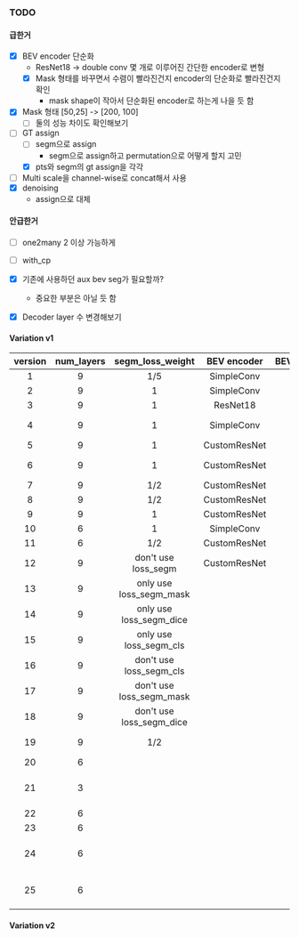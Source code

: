 ### TODO
#### 급한거
- [x] BEV encoder 단순화
	- ResNet18 -> double conv 몇 개로 이루어진 간단한 encoder로 변형
	- [x] Mask 형태를 바꾸면서 수렴이 빨라진건지 encoder의 단순화로 빨라진건지 확인
		- mask shape이 작아서 단순화된 encoder로 하는게 나을 듯 함
- [x] Mask 형태 [50,25] -> [200, 100]
	- [ ] 둘의 성능 차이도 확인해보기
- [ ] GT assign
	- [ ] segm으로 assign
		- segm으로 assign하고 permutation으로 어떻게 할지 고민
	- [x] pts와 segm의 gt assign을 각각
- [ ] Multi scale을 channel-wise로 concat해서 사용
- [x] denoising 
	- assign으로 대체
#### 안급한거
- [ ] one2many 2 이상 가능하게
- [ ] with_cp
- [x] 기존에 사용하던 aux bev seg가 필요할까?
	- 중요한 부분은 아닐 듯 함
- [x] Decoder layer 수 변경해보기


#### Variation v1
| version | num_layers |     segm_loss_weight     | BEV encoder  | BEVseg | BEVresi | QueryMLP |            Assign            | Comment |
|:-------:|:----------:|:------------------------:|:------------:|:------:|:-------:|:--------:|:----------------------------:| ----------- |
|    1    |     9      |           1/5            |  SimpleConv  |        |         |          |             same             |             |
|    2    |     9      |            1             |  SimpleConv  |        |         |          |             same             |             |
|    3    |     9      |            1             |   ResNet18   |        |         |          |             same             |             |
|    4    |     9      |            1             |  SimpleConv  |        |         |          |    pts, segm dependently     |             |
|    5    |     9      |            1             | CustomResNet |        |         |          |             same             |             |
|    6    |     9      |            1             | CustomResNet |        |         |          |    pts, segm dependently     |             |
|    7    |     9      |           1/2            | CustomResNet |        |         |          |             same             |             |
|    8    |     9      |           1/2            | CustomResNet |   x    |         |          |             same             |             |
|    9    |     9      |            1             | CustomResNet |   x    |         |          |             same             |             |
|   10    |     6      |            1             |  SimpleConv  |        |         |          |             same             |             |
|   11    |     6      |           1/2            | CustomResNet |        |         |          |             same             |             |
|   12    |     9      |   don't use loss_segm    | CustomResNet |        |         |          |             same             |             |
|   13    |     9      | only use loss_segm_mask  |              |        |         |          |             same             |             |
|   14    |     9      | only use loss_segm_dice  |              |        |         |          |                              |             |
|   15    |     9      |  only use loss_segm_cls  |              |        |         |          |                              |             |
|   16    |     9      | don't use loss_segm_cls  |              |        |         |          |                              |             |
|   17    |     9      | don't use loss_segm_mask |              |        |         |          |                              |             |
|   18    |     9      | don't use loss_segm_dice |              |        |         |          |                              |             |
|   19    |     9      |           1/2            |              |        |         |          |        last pts layer        |             |
|   20    |     6      |                          |              |        |         |          |                              |             |
|   21    |     3      |                          |              |        |         |          | last pts layer, dependently  |             |
|   22    |     6      |                          |              |        |         |          |                              |             |
|   23    |     6      |                          |              |        |    O    |          |                              |             |
|   24    |     6      |                          |              |        |    O    |          | first pts layer, dependently |             |
|   25    |     6      |                          |              |        | O        |    O     | last pts layer, dependently                             |             |


#### Variation v2
